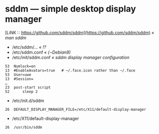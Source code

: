 # sddm — simple desktop display manager
[LiNK ∷ https://github.com/sddm/sddm](https://github.com/sddm/sddm) _« man sddm_


* /etc/sddm/… _« :interrobang:_
* /etc/sddm.conf _« (¬Debian9)_
* /etc/init/sddm.conf _« sddm display manager configuration_
```
53	Numlock=on
13	#EnableAvatars=true   # ~/.face.icon rather than ~/.face
53	User=uwe
13	#Session=
…
23	post-start script
52	    sleep 2
```

* /etc/init.d/sddm
```
26	DEFAULT_DISPLAY_MANAGER_FILE=/etc/X11/default-display-manager
```

* /etc/X11/default-display-manager
```
26	/usr/bin/sddm
```
